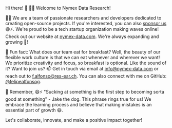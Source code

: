Hi there! 👋
🙋‍♀️ Welcome to Nymex Data Research!

👩‍💻 We are a team of passionate researchers and developers dedicated to creating open-source projects. If you're interested, you can also <a href="https://github.com/sponsors/NymexData" target="_blank">sponsor us</a> 😄⚡️. We're proud to be a tech startup organization making waves online! Check out our website at <a href="https://nymex-data.com" target="_blank">nymex-data.com</a>. We're always expanding and growing 🐧!

🍿 Fun fact: What does our team eat for breakfast? Well, the beauty of our flexible work culture is that we can eat whenever and wherever we want! We prioritize creativity and focus, so breakfast is optional. Like the sound of it? Want to join us? 📫 Get in touch via email at info@nymex-data.com or reach out to f.alfonso@res-ear.ch. You can also connect with me on GitHub: <a href="https://github.com/felipealfonsog" target="_blank">@felipealfonsog</a>.

🧙 Remember, 😄⚡️ "Sucking at something is the first step to becoming sorta good at something" - Jake the dog. This phrase rings true for us! We embrace the learning process and believe that making mistakes is an essential part of growth 😄.

Let's collaborate, innovate, and make a positive impact together!
